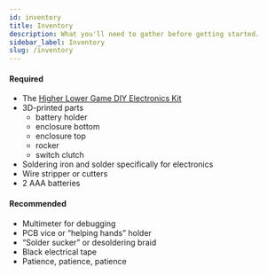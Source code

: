 ```yaml
---
id: inventory
title: Inventory
description: What you'll need to gather before getting started.
sidebar_label: Inventory
slug: /inventory
---
```


#### Required

- The [Higher Lower Game DIY Electronics Kit](https://www.oskitone.com/product/higher-lower-game-diy-electronics-kit)
- 3D-printed parts
  - battery holder
  - enclosure bottom
  - enclosure top
  - rocker
  - switch clutch
- Soldering iron and solder specifically for electronics
- Wire stripper or cutters
- 2 AAA batteries

#### Recommended

- Multimeter for debugging
- PCB vice or “helping hands” holder
- “Solder sucker” or desoldering braid
- Black electrical tape
- Patience, patience, patience
